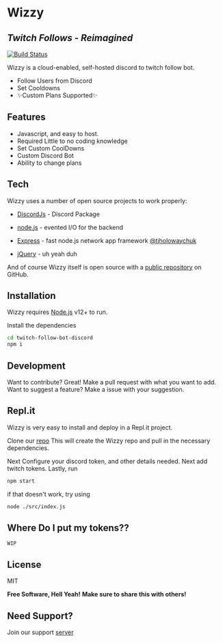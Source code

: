 # Wizzy
## _Twitch Follows - Reimagined_


[![Build Status](https://travis-ci.org/joemccann/dillinger.svg?branch=master)](https://travis-ci.org/joemccann/dillinger)

Wizzy is a cloud-enabled, self-hosted discord to twitch follow bot.
- Follow Users from Discord
- Set Cooldowns
- ✨Custom Plans Supported✨

## Features

- Javascript, and easy to host.
- Required Little to no coding knowledge
- Set Custom CoolDowns
- Custom Discord Bot
- Ability to change plans


## Tech

Wizzy uses a number of open source projects to work properly:

- [DiscordJs] - Discord Package
- [node.js] - evented I/O for the backend
- [Express] - fast node.js network app framework [@tjholowaychuk]

- [jQuery] - uh yeah duh

And of course Wizzy itself is open source with a [public repository][dill]
 on GitHub.

## Installation

Wizzy requires [Node.js](https://nodejs.org/) v12+ to run.

Install the dependencies 
```sh
cd twitch-follow-bot-discord
npm i
```


## Development

Want to contribute? Great!
Make a pull request with what you want to add.
Want to suggest a feature? Make a issue with your suggestion.

## Repl.it

Wizzy is very easy to install and deploy in a Repl.it project.

Clone our [repo][dill]
This will create the Wizzy repo and pull in the necessary dependencies.


Next Configure your discord token, and other details needed.
Next add twitch tokens.
Lastly, run
```sh
npm start
```
if that doesn't work, try using
```sh
node ./src/index.js
```
## Where Do I put my tokens??

```WIP```


## License

MIT

**Free Software, Hell Yeah!**
**Make sure to share this with others!**

## Need Support?
Join our support [server][Sup]

[//]: # (These are reference links used in the body of this note and get stripped out when the markdown processor does its job. There is no need to format nicely because it shouldn't be seen. Thanks SO - http://stackoverflow.com/questions/4823468/store-comments-in-markdown-syntax)

   [dill]: <https://github.com/WaltDisneyWorld/twitch-follow-bot-discord>
   [git-repo-url]: <https://github.com/WaltDisneyworld/twitch-follow-bot-discord.git>
   [john gruber]: <http://daringfireball.net>
   [df1]: <http://daringfireball.net/projects/markdown/>
   [markdown-it]: <https://github.com/markdown-it/markdown-it>
   [Ace Editor]: <http://ace.ajax.org>
   [node.js]: <http://nodejs.org>
   [Twitter Bootstrap]: <http://twitter.github.com/bootstrap/>
   [jQuery]: <http://jquery.com>
   [@tjholowaychuk]: <http://twitter.com/tjholowaychuk>
   [express]: <http://expressjs.com>
   [DiscordJs]: <https://discord.js.org>
   [Gulp]: <http://gulpjs.com>
[sup]: <https://discord.gg/EWDnQ2PcXk>
   [PlDb]: <https://github.com/joemccann/dillinger/tree/master/plugins/dropbox/README.md>
   [PlGh]: <https://github.com/joemccann/dillinger/tree/master/plugins/github/README.md>
   [PlGd]: <https://github.com/joemccann/dillinger/tree/master/plugins/googledrive/README.md>
   [PlOd]: <https://github.com/joemccann/dillinger/tree/master/plugins/onedrive/README.md>
   [PlMe]: <https://github.com/joemccann/dillinger/tree/master/plugins/medium/README.md>
   [PlGa]: <https://github.com/RahulHP/dillinger/blob/master/plugins/googleanalytics/README.md>
